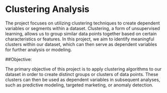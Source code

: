 # Clustering Analysis

The project focuses on utilizing clustering techniques to create dependent variables or segments within a dataset. Clustering, a form of unsupervised learning, allows us to group similar data points together based on certain characteristics or features. In this project, we aim to identify meaningful clusters within our dataset, which can then serve as dependent variables for further analysis or modeling.

##Objective: 

The primary objective of this project is to apply clustering algorithms to our dataset in order to create distinct groups or clusters of data points. These clusters can then be used as dependent variables in subsequent analyses, such as predictive modeling, targeted marketing, or anomaly detection.
